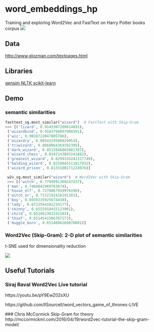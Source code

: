 # word_embeddings_hp
Training and exploring Word2Vec and FastText on Harry Potter books corpus
<img src="https://vignette.wikia.nocookie.net/harrypotter/images/f/fd/Hallows.svg/revision/latest?cb=20100212055050">

## Data
http://www.glozman.com/textpages.html

## Libraries
<a href="https://radimrehurek.com/gensim/"> gensim </a>
<a href="https://www.nltk.org/"> NLTK </a>
<a href="http://scikit-learn.org/"> scikit-learn </a>

## Demo
### semantic similarities
```python
fasttext_sg.most_similar("wizard")  # FastText with Skip-Gram
>>> [('lizard', 0.9143307209014893),
 ('wizardkind', 0.9103794097900391),
 ('wiz', 0.9028722047805786),
 ('wizardry', 0.8854329586029053),
 ('triwizard', 0.8668864369392395),
 ('dark_wizard', 0.8515946865081787),
 ('wizard_chess', 0.8342143893241882),
 ('greatest_wizard', 0.8299335241317749),
 ('balding_wizard', 0.8259945511817932),
 ('wizard_prison', 0.8133100271224976)]
 
 w2v_sg.most_similar("wizard")  # Word2Vec with Skip-Gram
 >>> [('witch', 0.7799991369247437),
 ('man', 0.7468042969703674),
 ('house_elf', 0.7278867959976196),
 ('witch_or', 0.7212192416191101),
 ('boy', 0.6939235925674438),
 ('lady', 0.6722564101219177),
 ('skinny', 0.6555918455123901),
 ('child', 0.652462363243103),
 ('thief', 0.6514541506767273),
 ('muggle_born', 0.6514096260070801)]
```
### Word2Vec (Skip-Gram): 2-D plot of semantic similarities
<p> t-SNE used for dimensionality reduction </p>
<img src="https://preview.ibb.co/d4hiKy/download.png">

## Useful Tutorials
### Siraj Raval Word2Vec Live tutorial
<p> https://youtu.be/pY9EwZ02sXU </p>
<p> https://github.com/llSourcell/word_vectors_game_of_thrones-LIVE </p>
### Chris McCormick Skip-Gram for theory
http://mccormickml.com/2016/04/19/word2vec-tutorial-the-skip-gram-model/
